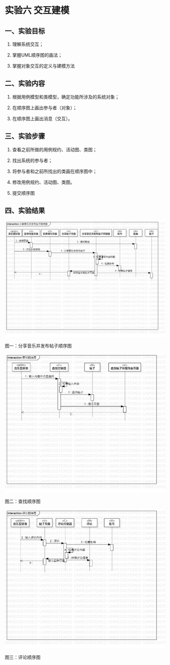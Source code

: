  # 实验六 交互建模

 ## 一、实验目标

 1. 理解系统交互；

 2. 掌握UML顺序图的画法；

 3. 掌握对象交互的定义与建模方法

 ## 二、实验内容

 1. 根据用例模型和类模型，确定功能所涉及的系统对象；

 2. 在顺序图上画出参与者（对象）；

 3. 在顺序图上画出消息（交互）。
 
  ## 三、实验步骤

 1. 查看之前所做的用例规约、活动图、类图；

 2. 找出系统的参与者；

 3. 将参与者和之前所找出的类画在顺序图中；

 4. 修改用例规约、活动图、类图。

 5. 提交顺序图

 ## 四、实验结果

 ![分享音乐并发布帖子顺序图](./interactionSequenceDiagram1.jpg)

 图一：分享音乐并发布帖子顺序图

 ![查找顺序图](./interactionSequenceDiagram2.jpg)

 图二：查找顺序图
 
  ![评论顺序图](./interactionSequenceDiagram3.jpg)

 图三：评论顺序图
